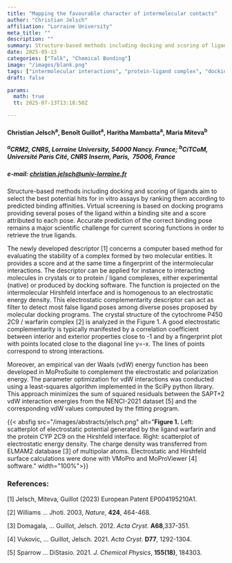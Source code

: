 ```yaml
---
title: "Mapping the favourable character of intermolecular contacts"
author: "Christian Jelsch"
affiliation: "Lorraine University"
meta_title: ""
description: ""
summary: Structure-based methods including docking and scoring of ligands aim to select the best potential hits for in vitro assays by ranking them according to predicted binding affinities. Virtual screening is based on docking programs providing several poses of the ligand within a binding site and a score attributed to each pose.
date: 2025-05-13  
categories: ["Talk", "Chemical Bonding"]
image: "/images/blank.png"
tags: ["intermolecular interactions", "protein-ligand complex", "docking", "scoring function", "electrostatic complementarity"]
draft: false

params:
  math: true
  tt: 2025-07-13T13:18:50Z

---
```


#### Christian Jelsch<sup>a</sup>, Benoît Guillot<sup>a</sup>, Haritha Mambatta<sup>a</sup>, Maria Miteva<sup>b</sup>

##### <sup>a</sup>CRM2, CNRS, Lorraine University, 54000 Nancy. France; <sup>b</sup>CiTCoM, Université Paris Cité, CNRS Inserm, Paris,  75006, France

##### e-mail: christian.jelsch@univ-lorraine.fr

Structure-based methods including docking and scoring of ligands aim to select the best potential hits for in vitro assays by ranking them according to predicted binding affinities. Virtual screening is based on docking programs providing several poses of the ligand within a binding site and a score attributed to each pose. Accurate prediction of the correct binding pose remains a major scientific challenge for current scoring functions in order to retrieve the true ligands.

The newly developed descriptor [1] concerns a computer based method for evaluating the stability of a complex formed by two molecular entities. It provides a score and at the same time a fingerprint of the intermolecular interactions. The descriptor can be applied for instance to interacting molecules in crystals or to protein / ligand complexes, either experimental (native) or produced by docking software. The function is projected on the intermolecular Hirshfeld interface and is homogenous to an electrostatic energy density. This electrostatic complementarity descriptor can act as filter to detect most false ligand poses among diverse poses proposed by molecular docking programs. The crystal structure of the cytochrome P450 2C9 / warfarin complex [2] is analyzed in the Figure 1. A good electrostatic complementarity is typically manifested by a correlation coefficient between interior and exterior properties close to -1 and by a fingerprint plot with points located close to the diagonal line y=-x. The lines of points correspond to strong interactions.

Moreover, an empirical van der Waals (vdW) energy function has been developed in MoProSuite to complement the electrostatic and polarization energy. The parameter optimization for vdW interactions was conducted using a least-squares algorithm implemented in the SciPy python library. This approach minimizes the sum of squared residuals between the SAPT+2 vdW interaction energies from the NENCI-2021 dataset [5] and the corresponding vdW values computed by the fitting program.


{{< absfig src="/images/abstracts/jelsch.png" alt="**Figure 1.** Left: scatterplot of electrostatic potential generated by the ligand warfarin and the protein CYP 2C9 on the Hirshfeld interface. Right: scatterplot of electrostatic energy density. The charge density was transferred from ELMAM2 database [3] of multipolar atoms. Electrostatic and Hirshfeld surface calculations were done with VMoPro and MoProViewer [4] software." width="100%">}}




### References:

[1] Jelsch, Miteva, Guillot (2023) European Patent EP004195210A1.

[2] Williams … Jhoti. 2003, *Nature*,  **424**, 464-468.

[3] Domagala, … Guillot, Jelsch. 2012. *Acta Cryst*. **A68**,337-351.

[4] Vukovic, … Guillot, Jelsch. 2021. *Acta Cryst*. **D77**, 1292-1304.

[5] Sparrow … DiStasio. 2021. *J. Chemical Physics*, **155(18)**, 184303.